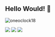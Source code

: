 ## Hello Would! 👋
<p><img align="center" src="https://github-readme-stats.vercel.app/api/top-langs?username=seongpark&show_icons=true&locale=en&layout=compact" alt="oneoclock18" /></p>

<a href="https://www.facebook.com/profile.php?id=100069301380019" target="_blank"><img src="https://img.shields.io/badge/facebook-1877F2?style=flat-square&logo=Facebook&logoColor=white"/></a>
<a href="https://www.instagram.com/oopseong" target="_blank"><img src="https://img.shields.io/badge/instagram-E4405F?style=flat-square&logo=instagram&logoColor=white"/></a>
<a href="https://open.spotify.com/user/31ruzl4nszsdubkmo7rmt544az6q" target="_blank"><img src="https://img.shields.io/badge/spotify-1DB954?style=flat-square&logo=spotify&logoColor=white"/></a>
